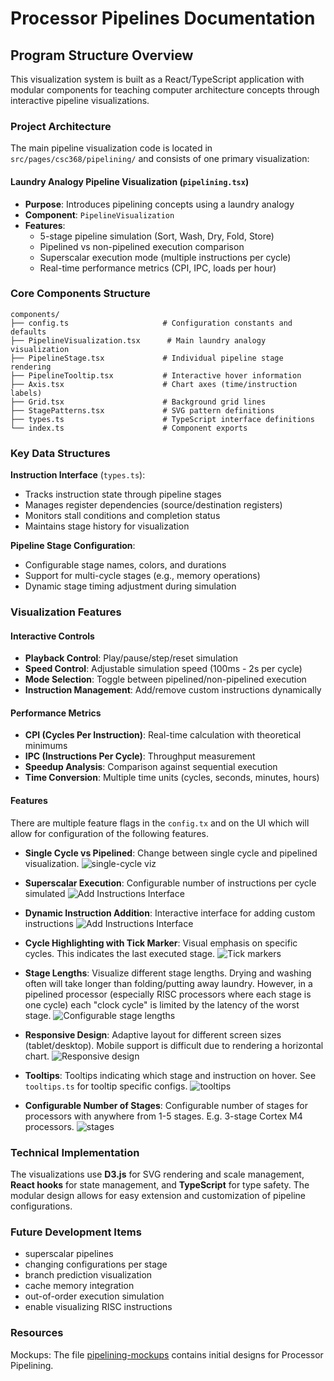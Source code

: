 # Processor Pipelines Documentation

## Program Structure Overview

This visualization system is built as a React/TypeScript application with modular components for teaching computer architecture concepts through interactive pipeline visualizations.

### Project Architecture

The main pipeline visualization code is located in `src/pages/csc368/pipelining/` and consists of one primary visualization:

#### Laundry Analogy Pipeline Visualization (`pipelining.tsx`)
- **Purpose**: Introduces pipelining concepts using a laundry analogy
- **Component**: `PipelineVisualization`
- **Features**: 
  - 5-stage pipeline simulation (Sort, Wash, Dry, Fold, Store)
  - Pipelined vs non-pipelined execution comparison
  - Superscalar execution mode (multiple instructions per cycle)
  - Real-time performance metrics (CPI, IPC, loads per hour)

### Core Components Structure

```
components/
├── config.ts                     # Configuration constants and defaults
├── PipelineVisualization.tsx      # Main laundry analogy visualization
├── PipelineStage.tsx             # Individual pipeline stage rendering
├── PipelineTooltip.tsx           # Interactive hover information
├── Axis.tsx                      # Chart axes (time/instruction labels)
├── Grid.tsx                      # Background grid lines
├── StagePatterns.tsx             # SVG pattern definitions
├── types.ts                      # TypeScript interface definitions
└── index.ts                      # Component exports
```

### Key Data Structures

**Instruction Interface** (`types.ts`):
- Tracks instruction state through pipeline stages
- Manages register dependencies (source/destination registers)
- Monitors stall conditions and completion status
- Maintains stage history for visualization

**Pipeline Stage Configuration**:
- Configurable stage names, colors, and durations
- Support for multi-cycle stages (e.g., memory operations)
- Dynamic stage timing adjustment during simulation

### Visualization Features

#### Interactive Controls
- **Playback Control**: Play/pause/step/reset simulation
- **Speed Control**: Adjustable simulation speed (100ms - 2s per cycle)
- **Mode Selection**: Toggle between pipelined/non-pipelined execution
- **Instruction Management**: Add/remove custom instructions dynamically

#### Performance Metrics
- **CPI (Cycles Per Instruction)**: Real-time calculation with theoretical minimums
- **IPC (Instructions Per Cycle)**: Throughput measurement
- **Speedup Analysis**: Comparison against sequential execution
- **Time Conversion**: Multiple time units (cycles, seconds, minutes, hours)

#### Features
There are multiple feature flags in the `config.tx` and on the UI which will allow for configuration of the following features. 

- **Single Cycle vs Pipelined**: Change between single cycle and pipelined visualization.
![single-cycle viz](single-cycle.png)

- **Superscalar Execution**: Configurable number of instructions per cycle simulated
![Add Instructions Interface](superscalar-config.png)

- **Dynamic Instruction Addition**: Interactive interface for adding custom instructions
![Add Instructions Interface](add-instructions.png)

- **Cycle Highlighting with Tick Marker**: Visual emphasis on specific cycles. This indicates the last executed stage.
![Tick markers](tick-marker.png)

- **Stage Lengths**: Visualize different stage lengths. Drying and washing often will take longer than folding/putting away laundry. However, in a pipelined processor (especially RISC processors where each stage is one cycle) each "clock cycle" is limited by the latency of the worst stage. 
![Configurable stage lengths](configurable-stage-lengths.png)

- **Responsive Design**: Adaptive layout for different screen sizes (tablet/desktop). Mobile support is difficult due to rendering a horizontal chart. 
![Responsive design](responsive.png)

- **Tooltips**: Tooltips indicating which stage and instruction on hover. See `tooltips.ts` for tooltip specific configs.
![tooltips](tooltips.png)

- **Configurable Number of Stages**: Configurable number of stages for processors with anywhere from 1-5 stages. E.g. 3-stage Cortex M4 processors.
![stages](stages.png)

### Technical Implementation

The visualizations use **D3.js** for SVG rendering and scale management, **React hooks** for state management, and **TypeScript** for type safety. The modular design allows for easy extension and customization of pipeline configurations.

### Future Development Items

- superscalar pipelines
- changing configurations per stage
- branch prediction visualization
- cache memory integration
- out-of-order execution simulation
- enable visualizing RISC instructions


### Resources
Mockups: The file [pipelining-mockups](pipelining-mockups.pdf) contains initial designs for Processor Pipelining.
